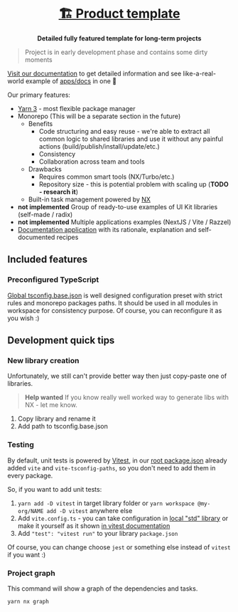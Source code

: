 <h1 align="center">
  <a aria-label="Product template" href="https://github.com/belgattitude/nextjs-monorepo-example">
    🏗 Product template
  </a>
</h1>
<p align="center">
  <strong>Detailed fully featured template for long-term projects</strong>
</p>

> Project is in early development phase and contains some dirty moments

[Visit our documentation](https://product-template.pages.dev/docs/product-template/intro) to get detailed information and
see like-a-real-world example of [apps/docs](./apps/docs) in one 👏

Our primary features:

- [Yarn 3](https://yarnpkg.com/getting-started/usage) - most flexible package manager
- Monorepo (This will be a separate section in the future)
  - Benefits
    - Code structuring and easy reuse - we're able to extract all common logic
      to shared libraries and use it without any painful actions (build/publish/install/update/etc.)
    - Consistency
    - Collaboration across team and tools
  - Drawbacks
    - Requires common smart tools (NX/Turbo/etc.)
    - Repository size - this is potential problem with scaling up (**TODO - research it**)
  - Built-in task management powered by [NX](https://nx.dev/)
- **not implemented** Group of ready-to-use examples of UI Kit libraries (self-made / radix)
- **not implemented** Multiple applications examples (NextJS / Vite / Razzel)
- [Documentation application](./apps/docs) with its rationale, explanation and self-documented recipes

## Included features

### Preconfigured TypeScript

[Global tsconfig.base.json](./tsconfig.base.json) is well designed
configuration preset with strict rules and monorepo packages paths.
It should be used in all modules in workspace for consistency purpose.
Of course, you can reconfigure it as you wish :)

## Development quick tips

### New library creation

Unfortunately, we still can't provide better way then just copy-paste one of libraries.

> **Help wanted** If you know really well worked way to generate libs with NX - let me know.

1. Copy library and rename it
2. Add path to tsconfig.base.json

### Testing

By default, unit tests is powered by [Vitest](https://vitest.dev/),
in our [root package.json](./package.json) already added `vite` and `vite-tsconfig-paths`,
so you don't need to add them in every package.

So, if you want to add unit tests:

1. `yarn add -D vitest` in target library folder or `yarn workspace @my-org/NAME add -D vitest` anywhere else
2. Add `vite.config.ts` - you can take configuration in [local "std" library](libs/std/vite.config.ts)
   or make it yourself as it shown [in vitest documentation](https://vitest.dev/config/)
3. Add `"test": "vitest run"` to your library `package.json`

Of course, you can change choose `jest` or something else instead of `vitest` if you want :)

### Project graph

This command will show a graph of the dependencies and tasks.

```sh
yarn nx graph
```
